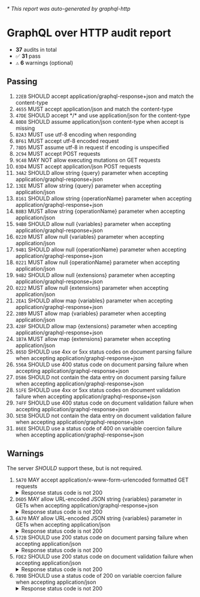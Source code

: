<i>* This report was auto-generated by graphql-http</i>

<h1>GraphQL over HTTP audit report</h1>

<ul>
<li><b>37</b> audits in total</li>
<li><span style="font-family: monospace">✅</span> <b>31</b> pass</li>
<li><span style="font-family: monospace">⚠️</span> <b>6</b> warnings (optional)</li>
</ul>

<h2>Passing</h2>
<ol>
<li><code>22EB</code> SHOULD accept application/graphql-response+json and match the content-type</li>
<li><code>4655</code> MUST accept application/json and match the content-type</li>
<li><code>47DE</code> SHOULD accept */* and use application/json for the content-type</li>
<li><code>80D8</code> SHOULD assume application/json content-type when accept is missing</li>
<li><code>82A3</code> MUST use utf-8 encoding when responding</li>
<li><code>BF61</code> MUST accept utf-8 encoded request</li>
<li><code>78D5</code> MUST assume utf-8 in request if encoding is unspecified</li>
<li><code>2C94</code> MUST accept POST requests</li>
<li><code>9C48</code> MAY NOT allow executing mutations on GET requests</li>
<li><code>03D4</code> MUST accept application/json POST requests</li>
<li><code>34A2</code> SHOULD allow string {query} parameter when accepting application/graphql-response+json</li>
<li><code>13EE</code> MUST allow string {query} parameter when accepting application/json</li>
<li><code>8161</code> SHOULD allow string {operationName} parameter when accepting application/graphql-response+json</li>
<li><code>B8B3</code> MUST allow string {operationName} parameter when accepting application/json</li>
<li><code>94B0</code> SHOULD allow null {variables} parameter when accepting application/graphql-response+json</li>
<li><code>0220</code> MUST allow null {variables} parameter when accepting application/json</li>
<li><code>94B1</code> SHOULD allow null {operationName} parameter when accepting application/graphql-response+json</li>
<li><code>0221</code> MUST allow null {operationName} parameter when accepting application/json</li>
<li><code>94B2</code> SHOULD allow null {extensions} parameter when accepting application/graphql-response+json</li>
<li><code>0222</code> MUST allow null {extensions} parameter when accepting application/json</li>
<li><code>2EA1</code> SHOULD allow map {variables} parameter when accepting application/graphql-response+json</li>
<li><code>28B9</code> MUST allow map {variables} parameter when accepting application/json</li>
<li><code>428F</code> SHOULD allow map {extensions} parameter when accepting application/graphql-response+json</li>
<li><code>1B7A</code> MUST allow map {extensions} parameter when accepting application/json</li>
<li><code>865D</code> SHOULD use 4xx or 5xx status codes on document parsing failure when accepting application/graphql-response+json</li>
<li><code>556A</code> SHOULD use 400 status code on document parsing failure when accepting application/graphql-response+json</li>
<li><code>D586</code> SHOULD not contain the data entry on document parsing failure when accepting application/graphql-response+json</li>
<li><code>51FE</code> SHOULD use 4xx or 5xx status codes on document validation failure when accepting application/graphql-response+json</li>
<li><code>74FF</code> SHOULD use 400 status code on document validation failure when accepting application/graphql-response+json</li>
<li><code>5E5B</code> SHOULD not contain the data entry on document validation failure when accepting application/graphql-response+json</li>
<li><code>86EE</code> SHOULD use a status code of 400 on variable coercion failure when accepting application/graphql-response+json</li>
</ol>

<h2>Warnings</h2>
The server <i>SHOULD</i> support these, but is not required.
<ol>
<li><code>5A70</code> MAY accept application/x-www-form-urlencoded formatted GET requests
<details>
<summary>Response status code is not 200</summary>
<pre><code class="lang-json">{
  "statusText": "Bad Request",
  "status": 400,
  "headers": {
    "x-powered-by": "Express",
    "etag": "W/\"5b5-gDRXf8j0lbjWbmQpeY60iENT2cI\"",
    "date": "<timestamp>",
    "content-type": "application/json; charset=utf-8",
    "content-length": "1461",
    "connection": "close",
    "access-control-allow-origin": "*"
  },
  "body": {
    "errors": [
      {
        "message": "This operation has been blocked as a potential Cross-Site Request Forgery (CSRF). Please either specify a 'content-type' header (with a type that is not one of application/x-www-form-urlencoded, multipart/form-data, text/plain) or provide a non-empty value for one of the following headers: x-apollo-operation-name, apollo-require-preflight\n",
        "extensions": {
          "stacktrace": [
            "BadRequestError: This operation has been blocked as a potential Cross-Site Request Forgery (CSRF). Please either specify a 'content-type' header (with a type that is not one of application/x-www-form-urlencoded, multipart/form-data, text/plain) or provide a non-empty value for one of the following headers: x-apollo-operation-name, apollo-require-preflight",
            "",
            "    at new GraphQLErrorWithCode (file:///home/runner/work/graphql-http/graphql-http/node_modules/@apollo/server/dist/esm/internalErrorClasses.js:7:9)",
            "    at new BadRequestError (file:///home/runner/work/graphql-http/graphql-http/node_modules/@apollo/server/dist/esm/internalErrorClasses.js:75:9)",
            "    at preventCsrf (file:///home/runner/work/graphql-http/graphql-http/node_modules/@apollo/server/dist/esm/preventCsrf.js:29:11)",
            "    at ApolloServer.executeHTTPGraphQLRequest (file:///home/runner/work/graphql-http/graphql-http/node_modules/@apollo/server/dist/esm/ApolloServer.js:478:17)",
            "    at process.processTicksAndRejections (node:internal/process/task_queues:95:5)"
          ],
          "code": "BAD_REQUEST"
        }
      }
    ]
  }
}
</code></pre>
</details>
</li>
<li><code>D6D5</code> MAY allow URL-encoded JSON string {variables} parameter in GETs when accepting application/graphql-response+json
<details>
<summary>Response status code is not 200</summary>
<pre><code class="lang-json">{
  "statusText": "Bad Request",
  "status": 400,
  "headers": {
    "x-powered-by": "Express",
    "etag": "W/\"5b5-gDRXf8j0lbjWbmQpeY60iENT2cI\"",
    "date": "<timestamp>",
    "content-type": "application/graphql-response+json; charset=utf-8",
    "content-length": "1461",
    "connection": "close",
    "access-control-allow-origin": "*"
  },
  "body": {
    "errors": [
      {
        "message": "This operation has been blocked as a potential Cross-Site Request Forgery (CSRF). Please either specify a 'content-type' header (with a type that is not one of application/x-www-form-urlencoded, multipart/form-data, text/plain) or provide a non-empty value for one of the following headers: x-apollo-operation-name, apollo-require-preflight\n",
        "extensions": {
          "stacktrace": [
            "BadRequestError: This operation has been blocked as a potential Cross-Site Request Forgery (CSRF). Please either specify a 'content-type' header (with a type that is not one of application/x-www-form-urlencoded, multipart/form-data, text/plain) or provide a non-empty value for one of the following headers: x-apollo-operation-name, apollo-require-preflight",
            "",
            "    at new GraphQLErrorWithCode (file:///home/runner/work/graphql-http/graphql-http/node_modules/@apollo/server/dist/esm/internalErrorClasses.js:7:9)",
            "    at new BadRequestError (file:///home/runner/work/graphql-http/graphql-http/node_modules/@apollo/server/dist/esm/internalErrorClasses.js:75:9)",
            "    at preventCsrf (file:///home/runner/work/graphql-http/graphql-http/node_modules/@apollo/server/dist/esm/preventCsrf.js:29:11)",
            "    at ApolloServer.executeHTTPGraphQLRequest (file:///home/runner/work/graphql-http/graphql-http/node_modules/@apollo/server/dist/esm/ApolloServer.js:478:17)",
            "    at process.processTicksAndRejections (node:internal/process/task_queues:95:5)"
          ],
          "code": "BAD_REQUEST"
        }
      }
    ]
  }
}
</code></pre>
</details>
</li>
<li><code>6A70</code> MAY allow URL-encoded JSON string {variables} parameter in GETs when accepting application/json
<details>
<summary>Response status code is not 200</summary>
<pre><code class="lang-json">{
  "statusText": "Bad Request",
  "status": 400,
  "headers": {
    "x-powered-by": "Express",
    "etag": "W/\"5b5-gDRXf8j0lbjWbmQpeY60iENT2cI\"",
    "date": "<timestamp>",
    "content-type": "application/json; charset=utf-8",
    "content-length": "1461",
    "connection": "close",
    "access-control-allow-origin": "*"
  },
  "body": {
    "errors": [
      {
        "message": "This operation has been blocked as a potential Cross-Site Request Forgery (CSRF). Please either specify a 'content-type' header (with a type that is not one of application/x-www-form-urlencoded, multipart/form-data, text/plain) or provide a non-empty value for one of the following headers: x-apollo-operation-name, apollo-require-preflight\n",
        "extensions": {
          "stacktrace": [
            "BadRequestError: This operation has been blocked as a potential Cross-Site Request Forgery (CSRF). Please either specify a 'content-type' header (with a type that is not one of application/x-www-form-urlencoded, multipart/form-data, text/plain) or provide a non-empty value for one of the following headers: x-apollo-operation-name, apollo-require-preflight",
            "",
            "    at new GraphQLErrorWithCode (file:///home/runner/work/graphql-http/graphql-http/node_modules/@apollo/server/dist/esm/internalErrorClasses.js:7:9)",
            "    at new BadRequestError (file:///home/runner/work/graphql-http/graphql-http/node_modules/@apollo/server/dist/esm/internalErrorClasses.js:75:9)",
            "    at preventCsrf (file:///home/runner/work/graphql-http/graphql-http/node_modules/@apollo/server/dist/esm/preventCsrf.js:29:11)",
            "    at ApolloServer.executeHTTPGraphQLRequest (file:///home/runner/work/graphql-http/graphql-http/node_modules/@apollo/server/dist/esm/ApolloServer.js:478:17)",
            "    at process.processTicksAndRejections (node:internal/process/task_queues:95:5)"
          ],
          "code": "BAD_REQUEST"
        }
      }
    ]
  }
}
</code></pre>
</details>
</li>
<li><code>572B</code> SHOULD use 200 status code on document parsing failure when accepting application/json
<details>
<summary>Response status code is not 200</summary>
<pre><code class="lang-json">{
  "statusText": "Bad Request",
  "status": 400,
  "headers": {
    "x-powered-by": "Express",
    "etag": "W/\"59f-wZcL/SqdL2p72c+22U9112bt9Sk\"",
    "date": "<timestamp>",
    "content-type": "application/json; charset=utf-8",
    "content-length": "1439",
    "connection": "close",
    "cache-control": "no-store",
    "access-control-allow-origin": "*"
  },
  "body": {
    "errors": [
      {
        "message": "Syntax Error: Expected Name, found <EOF>.",
        "locations": [
          {
            "line": 1,
            "column": 2
          }
        ],
        "extensions": {
          "stacktrace": [
            "GraphQLError: Syntax Error: Expected Name, found <EOF>.",
            "    at syntaxError (/home/runner/work/graphql-http/graphql-http/node_modules/graphql/error/syntaxError.js:15:10)",
            "    at Parser.expectToken (/home/runner/work/graphql-http/graphql-http/node_modules/graphql/language/parser.js:1397:40)",
            "    at Parser.parseName (/home/runner/work/graphql-http/graphql-http/node_modules/graphql/language/parser.js:108:24)",
            "    at Parser.parseField (/home/runner/work/graphql-http/graphql-http/node_modules/graphql/language/parser.js:347:30)",
            "    at Parser.parseSelection (/home/runner/work/graphql-http/graphql-http/node_modules/graphql/language/parser.js:337:14)",
            "    at Parser.many (/home/runner/work/graphql-http/graphql-http/node_modules/graphql/language/parser.js:1511:26)",
            "    at Parser.parseSelectionSet (/home/runner/work/graphql-http/graphql-http/node_modules/graphql/language/parser.js:320:24)",
            "    at Parser.parseOperationDefinition (/home/runner/work/graphql-http/graphql-http/node_modules/graphql/language/parser.js:231:28)",
            "    at Parser.parseDefinition (/home/runner/work/graphql-http/graphql-http/node_modules/graphql/language/parser.js:155:19)",
            "    at Parser.many (/home/runner/work/graphql-http/graphql-http/node_modules/graphql/language/parser.js:1511:26)"
          ],
          "code": "GRAPHQL_PARSE_FAILED"
        }
      }
    ]
  }
}
</code></pre>
</details>
</li>
<li><code>FDE2</code> SHOULD use 200 status code on document validation failure when accepting application/json
<details>
<summary>Response status code is not 200</summary>
<pre><code class="lang-json">{
  "statusText": "Bad Request",
  "status": 400,
  "headers": {
    "x-powered-by": "Express",
    "etag": "W/\"5ae-cH8StyqXwjsvF8Ml3ZMaXdrpW14\"",
    "date": "<timestamp>",
    "content-type": "application/json; charset=utf-8",
    "content-length": "1454",
    "connection": "close",
    "cache-control": "no-store",
    "access-control-allow-origin": "*"
  },
  "body": {
    "errors": [
      {
        "message": "Syntax Error: Invalid number, expected digit but got: \"f\".",
        "locations": [
          {
            "line": 1,
            "column": 4
          }
        ],
        "extensions": {
          "stacktrace": [
            "GraphQLError: Syntax Error: Invalid number, expected digit but got: \"f\".",
            "    at syntaxError (/home/runner/work/graphql-http/graphql-http/node_modules/graphql/error/syntaxError.js:15:10)",
            "    at readNumber (/home/runner/work/graphql-http/graphql-http/node_modules/graphql/language/lexer.js:550:40)",
            "    at readNextToken (/home/runner/work/graphql-http/graphql-http/node_modules/graphql/language/lexer.js:413:14)",
            "    at Lexer.lookahead (/home/runner/work/graphql-http/graphql-http/node_modules/graphql/language/lexer.js:84:29)",
            "    at Lexer.advance (/home/runner/work/graphql-http/graphql-http/node_modules/graphql/language/lexer.js:67:38)",
            "    at Parser.advanceLexer (/home/runner/work/graphql-http/graphql-http/node_modules/graphql/language/parser.js:1536:31)",
            "    at Parser.expectToken (/home/runner/work/graphql-http/graphql-http/node_modules/graphql/language/parser.js:1393:12)",
            "    at Parser.many (/home/runner/work/graphql-http/graphql-http/node_modules/graphql/language/parser.js:1507:10)",
            "    at Parser.parseSelectionSet (/home/runner/work/graphql-http/graphql-http/node_modules/graphql/language/parser.js:320:24)",
            "    at Parser.parseOperationDefinition (/home/runner/work/graphql-http/graphql-http/node_modules/graphql/language/parser.js:231:28)"
          ],
          "code": "GRAPHQL_PARSE_FAILED"
        }
      }
    ]
  }
}
</code></pre>
</details>
</li>
<li><code>7B9B</code> SHOULD use a status code of 200 on variable coercion failure when accepting application/json
<details>
<summary>Response status code is not 200</summary>
<pre><code class="lang-json">{
  "statusText": "Bad Request",
  "status": 400,
  "headers": {
    "x-powered-by": "Express",
    "etag": "W/\"bb6-gXaURMU/HGIiPsrBiHj0x/xi2Cw\"",
    "date": "<timestamp>",
    "content-type": "application/json; charset=utf-8",
    "content-length": "2998",
    "connection": "close",
    "cache-control": "no-store",
    "access-control-allow-origin": "*"
  },
  "body": {
    "errors": [
      {
        "message": "Unknown type \"ID\".",
        "locations": [
          {
            "line": 1,
            "column": 26
          }
        ],
        "extensions": {
          "stacktrace": [
            "GraphQLError: Unknown type \"ID\".",
            "    at Object.NamedType (/home/runner/work/graphql-http/graphql-http/node_modules/graphql/validation/rules/KnownTypeNamesRule.js:65:11)",
            "    at Object.enter (/home/runner/work/graphql-http/graphql-http/node_modules/graphql/language/visitor.js:301:32)",
            "    at Object.enter (/home/runner/work/graphql-http/graphql-http/node_modules/graphql/utilities/TypeInfo.js:391:27)",
            "    at visit (/home/runner/work/graphql-http/graphql-http/node_modules/graphql/language/visitor.js:197:21)",
            "    at validate (/home/runner/work/graphql-http/graphql-http/node_modules/graphql/validation/validate.js:91:24)",
            "    at processGraphQLRequest (file:///home/runner/work/graphql-http/graphql-http/node_modules/@apollo/server/dist/esm/requestPipeline.js:97:34)",
            "    at process.processTicksAndRejections (node:internal/process/task_queues:95:5)",
            "    at async internalExecuteOperation (file:///home/runner/work/graphql-http/graphql-http/node_modules/@apollo/server/dist/esm/ApolloServer.js:585:16)",
            "    at async runHttpQuery (file:///home/runner/work/graphql-http/graphql-http/node_modules/@apollo/server/dist/esm/runHttpQuery.js:129:29)",
            "    at async runPotentiallyBatchedHttpQuery (file:///home/runner/work/graphql-http/graphql-http/node_modules/@apollo/server/dist/esm/httpBatching.js:34:16)"
          ],
          "code": "GRAPHQL_VALIDATION_FAILED"
        }
      },
      {
        "message": "Variable \"$id\" is never used in operation \"CoerceFailure\".",
        "locations": [
          {
            "line": 1,
            "column": 21
          }
        ],
        "extensions": {
          "stacktrace": [
            "GraphQLError: Variable \"$id\" is never used in operation \"CoerceFailure\".",
            "    at Object.leave (/home/runner/work/graphql-http/graphql-http/node_modules/graphql/validation/rules/NoUnusedVariablesRule.js:39:15)",
            "    at Object.leave (/home/runner/work/graphql-http/graphql-http/node_modules/graphql/language/visitor.js:324:32)",
            "    at Object.leave (/home/runner/work/graphql-http/graphql-http/node_modules/graphql/utilities/TypeInfo.js:411:21)",
            "    at visit (/home/runner/work/graphql-http/graphql-http/node_modules/graphql/language/visitor.js:197:21)",
            "    at validate (/home/runner/work/graphql-http/graphql-http/node_modules/graphql/validation/validate.js:91:24)",
            "    at processGraphQLRequest (file:///home/runner/work/graphql-http/graphql-http/node_modules/@apollo/server/dist/esm/requestPipeline.js:97:34)",
            "    at process.processTicksAndRejections (node:internal/process/task_queues:95:5)",
            "    at async internalExecuteOperation (file:///home/runner/work/graphql-http/graphql-http/node_modules/@apollo/server/dist/esm/ApolloServer.js:585:16)",
            "    at async runHttpQuery (file:///home/runner/work/graphql-http/graphql-http/node_modules/@apollo/server/dist/esm/runHttpQuery.js:129:29)",
            "    at async runPotentiallyBatchedHttpQuery (file:///home/runner/work/graphql-http/graphql-http/node_modules/@apollo/server/dist/esm/httpBatching.js:34:16)"
          ],
          "code": "GRAPHQL_VALIDATION_FAILED"
        }
      }
    ]
  }
}
</code></pre>
</details>
</li>
</ol>

